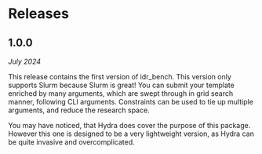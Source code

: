 # Releases

## 1.0.0
*July 2024*

This release contains the first version of idr_bench. This version only supports Slurm because Slurm is great! You can submit your template enriched by many arguments, which are swept through in grid search manner, following CLI arguments.
Constraints can be used to tie up multiple arguments, and reduce the research space.

You may have noticed, that Hydra does cover the purpose of this package. However this one is designed to be a very lightweight version, as Hydra can be quite invasive and overcomplicated.
